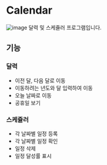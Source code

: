 # Calendar
![image](https://user-images.githubusercontent.com/60471550/122938749-fcdbd380-d3ad-11eb-880c-74a248ac10a4.png)
달력 및 스케쥴러 프로그램입니다.
## 기능
### 달력
- 이전 달, 다음 달로 이동
- 이동하려는 년도와 달 입력하여 이동
- 오늘 날짜로 이동
- 공휴일 보기
### 스케쥴러
- 각 날짜별 일정 등록
- 각 날짜별 일정 확인
- 일정 삭제
- 일정 달성률 표시
